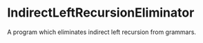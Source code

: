 # IndirectLeftRecursionEliminator
A program which eliminates indirect left recursion from grammars.
